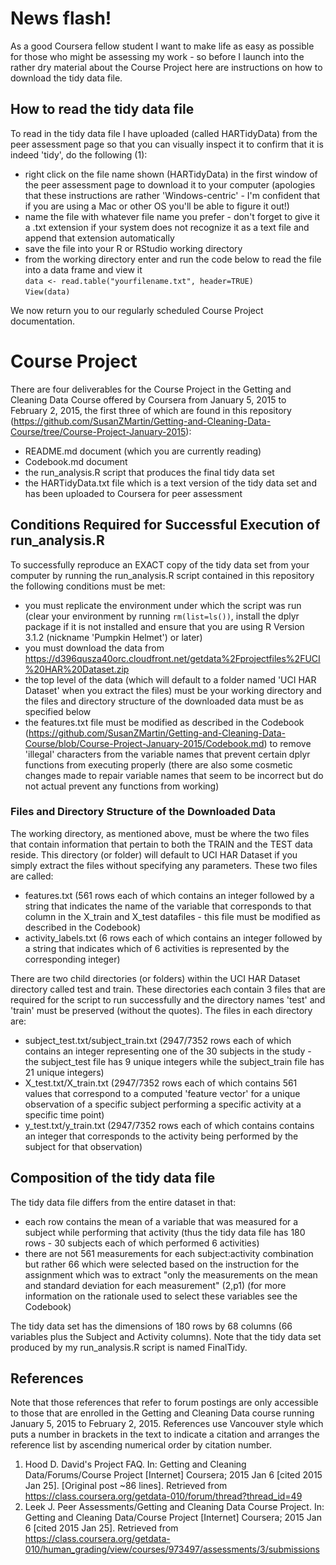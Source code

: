 # News flash!

As a good Coursera fellow student I want to make life as easy as possible for those who might be assessing my work - so before I launch into the rather dry material about the Course Project here are instructions on how to download the tidy data file. 

## How to read the tidy data file

To read in the tidy data file I have uploaded (called HARTidyData) from the peer assessment page so that you can visually inspect it to confirm that it is indeed 'tidy', do the following (1):

* right click on the file name shown (HARTidyData) in the first window of the peer assessment page to download it to your computer (apologies that these instructions are rather 'Windows-centric' - I'm confident that if you are using a Mac or other OS you'll be able to figure it out!)
* name the file with whatever file name you prefer - don't forget to give it a .txt extension if your system does not recognize it as a text file and append that extension automatically
* save the file into your R or RStudio working directory
* from the working directory enter and run the code below to read the file into a data frame and view it   
   `data <- read.table("yourfilename.txt", header=TRUE)`  
   `View(data)`
   
We now return you to our regularly scheduled Course Project documentation.

# Course Project

There are four deliverables for the Course Project in the Getting and Cleaning Data Course offered by Coursera from January 5, 2015 to February 2, 2015, the first three of which are found in this repository (https://github.com/SusanZMartin/Getting-and-Cleaning-Data-Course/tree/Course-Project-January-2015):  
* README.md document (which you are currently reading)  
* Codebook.md document  
* the run_analysis.R script that produces the final tidy data set  
* the HARTidyData.txt file which is a text version of the tidy data set and has been uploaded to Coursera for peer assessment  

## Conditions Required for Successful Execution of run_analysis.R

To successfully reproduce an EXACT copy of the tidy data set from your computer by running the run_analysis.R script contained in this repository the following conditions must be met:  
* you must replicate the environment under which the script was run (clear your environment by running `rm(list=ls())`, install the dplyr package if it is not installed and ensure that you are using R Version 3.1.2 (nickname 'Pumpkin Helmet') or later)    
* you must download the data from https://d396qusza40orc.cloudfront.net/getdata%2Fprojectfiles%2FUCI%20HAR%20Dataset.zip   
* the top level of the data (which will default to a folder named 'UCI HAR Dataset' when you extract the files) must be your working directory and the files and directory structure of the downloaded data must be as specified below   
* the features.txt file must be modified as described in the Codebook (https://github.com/SusanZMartin/Getting-and-Cleaning-Data-Course/blob/Course-Project-January-2015/Codebook.md) to remove 'illegal' characters from the variable names that prevent certain dplyr functions from executing properly (there are also some cosmetic changes made to repair variable names that seem to be incorrect but do not actual prevent any functions from working)   

### Files and Directory Structure of the Downloaded Data 

The working directory, as mentioned above, must be where the two files that contain information that pertain to both the TRAIN and the TEST data reside. This directory (or folder) will default to UCI HAR Dataset if you simply extract the files without specifying any parameters. These two files are called:  
* features.txt (561 rows each of which contains an integer followed by a string that indicates the name of the variable that corresponds to that column in the X_train and X_test datafiles - this file must be modified as described in the Codebook)  
* activity_labels.txt (6 rows each of which contains an integer followed by a string that indicates which of 6 activities is represented by the corresponding integer)  
 
There are two child directories (or folders) within the UCI HAR Dataset directory called test and train. These directories each contain 3 files that are required for the script to run successfully and the directory names 'test' and 'train' must be preserved (without the quotes). The files in each directory are:  
* subject_test.txt/subject_train.txt  (2947/7352 rows each of which contains an integer representing one of the 30 subjects in the study - the subject_test file has 9 unique integers while the subject_train file has 21 unique integers)  
* X_test.txt/X_train.txt  (2947/7352 rows each of which contains 561 values that correspond to a computed 'feature vector' for a unique observation of a specific subject performing a specific activity at a specific time point)  
* y_test.txt/y_train.txt  (2947/7352 rows each of which contains contains an integer that corresponds to the activity being performed by the subject for that observation)  

## Composition of the tidy data file

The tidy data file differs from the entire dataset in that:  
* each row contains the mean of a variable that was measured for a subject while performing that activity (thus the tidy data file has 180 rows - 30 subjects each of which performed 6 activities)  
* there are not 561 measurements for each subject:activity combination but rather 66 which were selected based on the instruction for the assignment which was to extract "only the measurements on the mean and standard deviation for each measurement" (2,p1) (for more information on the rationale used to select these variables see the Codebook)

The tidy data set has the dimensions of 180 rows by 68 columns (66 variables plus the Subject and Activity columns). Note that the tidy data set produced by my run_analysis.R script is named FinalTidy.

## References

Note that those references that refer to forum postings are only accessible to those that are enrolled in the Getting and Cleaning Data course running January 5, 2015 to February 2, 2015. References use Vancouver style which puts a number in brackets in the text to indicate a citation and arranges the reference list by ascending numerical order by citation number.

1. Hood D. David's Project FAQ. In: Getting and Cleaning Data/Forums/Course Project [Internet] Coursera; 2015 Jan 6           [cited 2015 Jan 25]. [Original post ~86 lines]. Retrieved from https://class.coursera.org/getdata-010/forum/thread?thread_id=49
2. Leek J. Peer Assessments/Getting and Cleaning Data Course Project. In: Getting and Cleaning Data/Course Project [Internet] Coursera; 2015 Jan 6 [cited 2015 Jan 25]. Retrieved from https://class.coursera.org/getdata-010/human_grading/view/courses/973497/assessments/3/submissions


